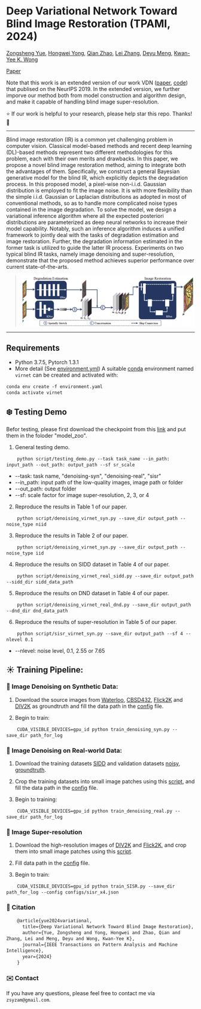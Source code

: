 # Deep Variational Network Toward Blind Image Restoration (TPAMI, 2024) 
[Zongsheng Yue](https://zsyoaoa.github.io/), [Hongwei Yong](https://sites.google.com/view/yonghongwei-homepage), [Qian Zhao](https://gr.xjtu.edu.cn/en/web/timmy.zhaoqian/home), [Lei Zhang](https://www4.comp.polyu.edu.hk/~cslzhang/), [Deyu Meng](https://gr.xjtu.edu.cn/en/web/dymeng/1), [Kwan-Yee K. Wong](https://i.cs.hku.hk/~kykwong/) 

[Paper](https://arxiv.org/abs/2008.10796) 

Note that this work is an extended version of our work VDN ([paper](https://papers.nips.cc/paper/2019/file/6395ebd0f4b478145ecfbaf939454fa4-Paper.pdf), [code](https://github.com/zsyOAOA/VDNet)) that publised on the NeurIPS 2019. In the extended version, we further imporve our method both from model construction and algorithm design, and make it capable of handling blind image super-resolution.

:star: If our work is helpful to your research, please help star this repo. Thanks! :hugs: 

---
Blind image restoration (IR) is a common yet challenging problem in computer vision. Classical model-based methods and recent deep learning (DL)-based methods represent two different methodologies for this problem, each with their own merits and drawbacks. In this paper, we propose a novel blind image restoration method, aiming to integrate both the advantages of them. Specifically, we construct a general Bayesian generative model for the blind IR, which explicitly depicts the degradation process. In this proposed model, a pixel-wise non-i.i.d. Gaussian distribution is employed to fit the image noise. It is with more flexibility than the simple i.i.d. Gaussian or Laplacian distributions as adopted in most of conventional methods, so as to handle more complicated noise types contained in the image degradation. To solve the model, we design a variational inference algorithm where all the expected posteriori distributions are parameterized as deep neural networks to increase their model capability. Notably, such an inference algorithm induces a unified framework to jointly deal with the tasks of degradation estimation and image restoration. Further, the degradation information estimated in the former task is utilized to guide the latter IR process. Experiments on two typical blind IR tasks, namely image denoising and super-resolution, demonstrate that the proposed method achieves superior performance over current state-of-the-arts.

><img src="./figures/Framework.png" align="middle" width="800">
---

## Requirements
* Python 3.7.5, Pytorch 1.3.1
* More detail (See [environment.yml](environment.yml))
A suitable [conda](https://conda.io/) environment named `virnet` can be created and activated with:

```
conda env create -f environment.yaml
conda activate virnet
```

## :snowflake: Testing Demo
Befor testing, please first download the checkpoint from this [link](https://github.com/zsyOAOA/VIRNet/releases/tag/v1.0) and put them in the foloder "model_zoo".
1. General testing demo.
```
    python script/testing_demo.py --task task_name --in_path: input_path --out_path: output_path --sf sr_scale
```
+ --task: task name, "denoising-syn", "denoising-real", "sisr"
+ --in_path: input path of the low-quality images, image path or folder  
+ --out_path: output folder
+ --sf: scale factor for image super-resolution, 2, 3, or 4

2. Reproduce the results in Table 1 of our paper.
```
    python script/denoising_virnet_syn.py --save_dir output_path --noise_type niid
```
3. Reproduce the results in Table 2 of our paper.
```
    python script/denoising_virnet_syn.py --save_dir output_path --noise_type iid
```
4. Reproduce the results on SIDD dataset in Table 4 of our paper.
```
    python script/denoising_virnet_real_sidd.py --save_dir output_path --sidd_dir sidd_data_path
```
5. Reproduce the results on DND dataset in Table 4 of our paper.
```
    python script/denoising_virnet_real_dnd.py --save_dir output_path --dnd_dir dnd_data_path
```
6. Reproduce the results of super-resolution in Table 5 of our paper.
```
    python script/sisr_virnet_syn.py --save_dir output_path --sf 4 --nlevel 0.1
```
+ --nlevel: noise level, 0.1, 2.55 or 7.65

## :sunny: Training Pipeline:
### :pear: Image Denoising on Synthetic Data:
1. Download the source images from [Waterloo](https://kedema.org/project/exploration/index.html), [CBSD432](https://drive.google.com/folderview?id=0B-_yeZDtQSnobXIzeHV5SjY5NzA&usp=sharing), [Flick2K](http://cv.snu.ac.kr/research/EDSR/Flickr2K.tar) and [DIV2K](https://data.vision.ee.ethz.ch/cvl/DIV2K/) as groundtruth and fill the data path in the [config](configs/denoising_syn.json) file.

2. Begin to train: 

```
    CUDA_VISIBLE_DEVICES=gpu_id python train_denoising_syn.py --save_dir path_for_log
```

### :apple: Image Denoising on Real-world Data:
1. Download the training datasets [SIDD](ftp://sidd_user:sidd_2018@130.63.97.225/SIDD_Medium_Srgb.zip) and validation datasets [noisy](ftp://sidd_user:sidd_2018@130.63.97.225/SIDD_Blocks/ValidationNoisyBlocksSrgb.mat), [groundtruth](ftp://sidd_user:sidd_2018@130.63.97.225/SIDD_Blocks/ValidationGtBlocksSrgb.mat).

2. Crop the training datasets into small image patches using this [script](datasets/prepare_data/Denoising/SIDD/im2patch_train.py), and fill the data path in the [config](configs/denoising_real.json) file.

3. Begin to training:
```
    CUDA_VISIBLE_DEVICES=gpu_id python train_denoising_real.py --save_dir path_for_log
```

### :peach: Image Super-resolution
1. Download the high-resolution images of [DIV2K](https://data.vision.ee.ethz.ch/cvl/DIV2K/) and [Flick2K](http://cv.snu.ac.kr/research/EDSR/Flickr2K.tar), and crop them into small image patches using this [script](datasets/prepare_data/SISR/im2patch_train.py).

2. Fill data path in the [config](configs/sisr_x4.json) file.

3. Begin to train:

```
    CUDA_VISIBLE_DEVICES=gpu_id python train_SISR.py --save_dir path_for_log --config configs/sisr_x4.json
```

### :dolphin: Citation
```
    @article{yue2024variational,
      title={Deep Variational Network Toward Blind Image Restoration},
      author={Yue, Zongsheng and Yong, Hongwei and Zhao, Qian and Zhang, Lei and Meng, Deyu and Wong, Kwan-Yee K},
      journal={IEEE Transactions on Pattern Analysis and Machine Intelligence},
      year={2024}
    }
```

### :envelope: Contact
If you have any questions, please feel free to contact me via `zsyzam@gmail.com`.

